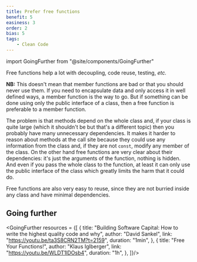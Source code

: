 ```yaml
---
title: Prefer free functions
benefit: 5
easiness: 3
order: 2
bias: 5
tags:
    - Clean Code
---
```

import GoingFurther from "@site/components/GoingFurther"

Free functions help a lot with decoupling, code reuse, testing, *etc.*

**NB:** This doesn't mean that member functions are bad or that you should never use them. If you need to encapsulate data and only access it in well defined ways, a member function is the way to go. But if something can be done using only the public interface of a class, then a free function is preferable to a member function.

The problem is that methods depend on the whole class and, if your class is quite large (which it shouldn't be but that's a different topic) then you probably have many unnecessary dependencies. It makes it harder to reason about methods at the call site because they could use any information from the class and, if they are not `const`, modify any member of the class. On the other hand free functions are very clear about their dependencies: it's just the arguments of the function, nothing is hidden. And even if you pass the whole class to the function, at least it can only use the public interface of the class which greatly limits the harm that it could do.

Free functions are also very easy to reuse, since they are not burried inside any class and have minimal dependencies.

<!-- I don't know how much you are used to Object-Oriented Programming, using classes and methods ; but I know that when I personnaly started learning these topics, I then used them everywhere, every function has to be encapsulated in a class. -->

## Going further

<GoingFurther resources = {[
    {
        title: "Building Software Capital: How to write the highest quality code and why",
        author: "David Sankel",
        link: "https://youtu.be/ta3S8CRN2TM?t=2159",
        duration: "1min",
    },
    {
        title: "Free Your Functions!",
        author: "Klaus Iglberger",
        link: "https://youtu.be/WLDT1lDOsb4",
        duration: "1h",
    },
]}/>